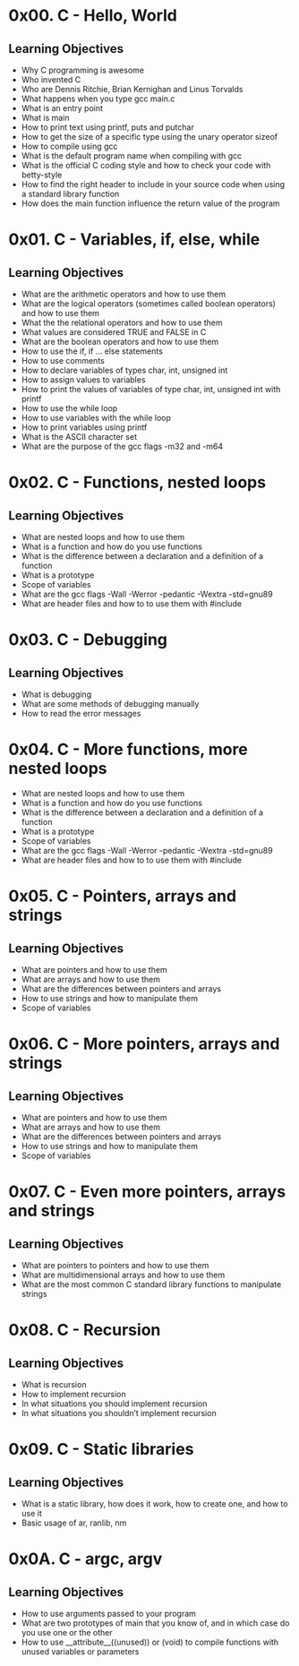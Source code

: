 <h1>0x00. C - Hello, World</h1>

<h2>Learning Objectives</h2>
<ul>
<li>Why C programming is awesome</li>
<li>Who invented C</li>
<li>Who are Dennis Ritchie, Brian Kernighan and Linus Torvalds</li>
<li>What happens when you type gcc main.c</li>
<li>What is an entry point</li>
<li>What is main</li>
<li>How to print text using printf, puts and putchar</li>
<li>How to get the size of a specific type using the unary operator sizeof</li>
<li>How to compile using gcc</li>
<li>What is the default program name when compiling with gcc</li>
<li>What is the official C coding style and how to check your code with betty-style</li>
<li>How to find the right header to include in your source code when using a standard library function</li>
<li>How does the main function influence the return value of the program</li>
</ul>

<h1>0x01. C - Variables, if, else, while</h1>

<h2>Learning Objectives</h2>
<ul>
<li>What are the arithmetic operators and how to use them</li>
<li>What are the logical operators (sometimes called boolean operators) and how to use them</li>
<li>What the the relational operators and how to use them</li>
<li>What values are considered TRUE and FALSE in C</li>
<li>What are the boolean operators and how to use them</li>
<li>How to use the if, if ... else statements</li>
<li>How to use comments</li>
<li>How to declare variables of types char, int, unsigned int</li>
<li>How to assign values to variables</li>
<li>How to print the values of variables of type char, int, unsigned int with printf</li>
<li>How to use the while loop</li>
<li>How to use variables with the while loop</li>
<li>How to print variables using printf</li>
<li>What is the ASCII character set</li>
<li>What are the purpose of the gcc flags -m32 and -m64</li>
</ul>

<h1>0x02. C - Functions, nested loops</h1>

<h2>Learning Objectives</h2>
<ul>
<li>What are nested loops and how to use them</li>
<li>What is a function and how do you use functions</li>
<li>What is the difference between a declaration and a definition of a function</li>
<li>What is a prototype</li>
<li>Scope of variables</li>
<li>What are the gcc flags -Wall -Werror -pedantic -Wextra -std=gnu89</li>
<li>What are header files and how to to use them with #include</li>
</ul>

<h1>0x03. C - Debugging</h1>

<h2>Learning Objectives</h2>
<ul>
<li>What is debugging</li>
<li>What are some methods of debugging manually</li>
<li>How to read the error messages</li>
</ul>

<h1>0x04. C - More functions, more nested loops</h1>
<ul>
<li>What are nested loops and how to use them</li>
<li>What is a function and how do you use functions</li>
<li>What is the difference between a declaration and a definition of a function</li>
<li>What is a prototype</li>
<li>Scope of variables</li>
<li>What are the gcc flags -Wall -Werror -pedantic -Wextra -std=gnu89</li>
<li>What are header files and how to to use them with #include</li>
</ul>

<h1>0x05. C - Pointers, arrays and strings</h1>

<h2>Learning Objectives</h2>
<ul>
<li>What are pointers and how to use them</li>
<li>What are arrays and how to use them</li>
<li>What are the differences between pointers and arrays</li>
<li>How to use strings and how to manipulate them</li>
<li>Scope of variables</li>
</ul>

<h1>0x06. C - More pointers, arrays and strings</h1>

<h2>Learning Objectives</h2>
<ul>
<li>What are pointers and how to use them</li>
<li>What are arrays and how to use them</li>
<li>What are the differences between pointers and arrays</li>
<li>How to use strings and how to manipulate them</li>
<li>Scope of variables</li>
</ul>

<h1>0x07. C - Even more pointers, arrays and strings</h1>

<h2>Learning Objectives</h2>
<ul>
<li>What are pointers to pointers and how to use them</li>
<li>What are multidimensional arrays and how to use them</li>
<li>What are the most common C standard library functions to manipulate strings</li>
</ul>

<h1>0x08. C - Recursion</h1>

<h2>Learning Objectives</h2>
<ul>
<li>What is recursion</li>
<li>How to implement recursion</li>
<li>In what situations you should implement recursion</li>
<li>In what situations you shouldn’t implement recursion</li>
</ul>

<h1>0x09. C - Static libraries</h1>

<h2>Learning Objectives</h2>
<ul>
<li>What is a static library, how does it work, how to create one, and how to use it</li>
<li>Basic usage of ar, ranlib, nm</li>
</ul>

<h1>0x0A. C - argc, argv</h1>

<h2>Learning Objectives</h2>
<ul>
<li>How to use arguments passed to your program</li>
<li>What are two prototypes of main that you know of, and in which case do you use one or the other</li>
<li>How to use __attribute__((unused)) or (void) to compile functions with unused variables or parameters</li>
</ul>

